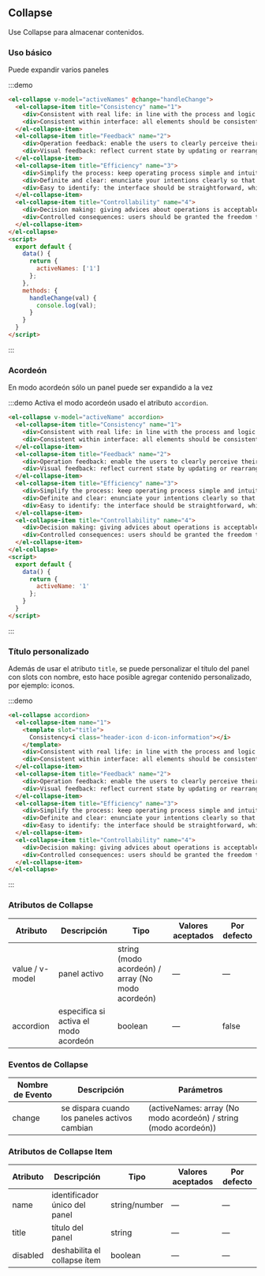 ## Collapse

Use Collapse para almacenar contenidos.

### Uso básico

Puede expandir varios paneles

:::demo
```html
<el-collapse v-model="activeNames" @change="handleChange">
  <el-collapse-item title="Consistency" name="1">
    <div>Consistent with real life: in line with the process and logic of real life, and comply with languages and habits that the users are used to;</div>
    <div>Consistent within interface: all elements should be consistent, such as: design style, icons and texts, position of elements, etc.</div>
  </el-collapse-item>
  <el-collapse-item title="Feedback" name="2">
    <div>Operation feedback: enable the users to clearly perceive their operations by style updates and interactive effects;</div>
    <div>Visual feedback: reflect current state by updating or rearranging elements of the page.</div>
  </el-collapse-item>
  <el-collapse-item title="Efficiency" name="3">
    <div>Simplify the process: keep operating process simple and intuitive;</div>
    <div>Definite and clear: enunciate your intentions clearly so that the users can quickly understand and make decisions;</div>
    <div>Easy to identify: the interface should be straightforward, which helps the users to identify and frees them from memorizing and recalling.</div>
  </el-collapse-item>
  <el-collapse-item title="Controllability" name="4">
    <div>Decision making: giving advices about operations is acceptable, but do not make decisions for the users;</div>
    <div>Controlled consequences: users should be granted the freedom to operate, including canceling, aborting or terminating current operation.</div>
  </el-collapse-item>
</el-collapse>
<script>
  export default {
    data() {
      return {
        activeNames: ['1']
      };
    },
    methods: {
      handleChange(val) {
        console.log(val);
      }
    }
  }
</script>
```
:::

### Acordeón

En modo acordeón sólo un panel puede ser expandido a la vez

:::demo Activa el modo acordeón usado el atributo `accordion`.
```html
<el-collapse v-model="activeName" accordion>
  <el-collapse-item title="Consistency" name="1">
    <div>Consistent with real life: in line with the process and logic of real life, and comply with languages and habits that the users are used to;</div>
    <div>Consistent within interface: all elements should be consistent, such as: design style, icons and texts, position of elements, etc.</div>
  </el-collapse-item>
  <el-collapse-item title="Feedback" name="2">
    <div>Operation feedback: enable the users to clearly perceive their operations by style updates and interactive effects;</div>
    <div>Visual feedback: reflect current state by updating or rearranging elements of the page.</div>
  </el-collapse-item>
  <el-collapse-item title="Efficiency" name="3">
    <div>Simplify the process: keep operating process simple and intuitive;</div>
    <div>Definite and clear: enunciate your intentions clearly so that the users can quickly understand and make decisions;</div>
    <div>Easy to identify: the interface should be straightforward, which helps the users to identify and frees them from memorizing and recalling.</div>
  </el-collapse-item>
  <el-collapse-item title="Controllability" name="4">
    <div>Decision making: giving advices about operations is acceptable, but do not make decisions for the users;</div>
    <div>Controlled consequences: users should be granted the freedom to operate, including canceling, aborting or terminating current operation.</div>
  </el-collapse-item>
</el-collapse>
<script>
  export default {
    data() {
      return {
        activeName: '1'
      };
    }
  }
</script>
```
:::

### Título personalizado

Además de usar el atributo `title`, se puede personalizar el título del panel con slots con nombre, esto hace posible agregar contenido personalizado, por ejemplo: iconos.

:::demo
```html
<el-collapse accordion>
  <el-collapse-item name="1">
    <template slot="title">
      Consistency<i class="header-icon d-icon-information"></i>
    </template>
    <div>Consistent with real life: in line with the process and logic of real life, and comply with languages and habits that the users are used to;</div>
    <div>Consistent within interface: all elements should be consistent, such as: design style, icons and texts, position of elements, etc.</div>
  </el-collapse-item>
  <el-collapse-item title="Feedback" name="2">
    <div>Operation feedback: enable the users to clearly perceive their operations by style updates and interactive effects;</div>
    <div>Visual feedback: reflect current state by updating or rearranging elements of the page.</div>
  </el-collapse-item>
  <el-collapse-item title="Efficiency" name="3">
    <div>Simplify the process: keep operating process simple and intuitive;</div>
    <div>Definite and clear: enunciate your intentions clearly so that the users can quickly understand and make decisions;</div>
    <div>Easy to identify: the interface should be straightforward, which helps the users to identify and frees them from memorizing and recalling.</div>
  </el-collapse-item>
  <el-collapse-item title="Controllability" name="4">
    <div>Decision making: giving advices about operations is acceptable, but do not make decisions for the users;</div>
    <div>Controlled consequences: users should be granted the freedom to operate, including canceling, aborting or terminating current operation.</div>
  </el-collapse-item>
</el-collapse>
```
:::

### Atributos de Collapse
| Atributo  | Descripción                           | Tipo                                     | Valores aceptados | Por defecto |
| --------- | ------------------------------------- | ---------------------------------------- | ----------------- | ----------- |
| value / v-model     | panel activo                          | string (modo acordeón) / array (No modo acordeón) | —                 | —           |
| accordion | especifica si activa el modo acordeón | boolean                                  | —                 | false       |

### Eventos de Collapse
| Nombre de Evento | Descripción                                   | Parámetros                                                   |
| ---------------- | --------------------------------------------- | ------------------------------------------------------------ |
| change           | se dispara cuando los paneles activos cambian | (activeNames: array (No modo acordeón) / string (modo acordeón)) |


### Atributos de Collapse Item
| Atributo | Descripción                   | Tipo          | Valores aceptados | Por defecto |
| -------- | ----------------------------- | ------------- | ----------------- | ----------- |
| name     | identificador único del panel | string/number | —                 | —           |
| title    | título del panel              | string        | —                 | —           |
| disabled | deshabilita el collapse ítem  | boolean       | —                 | —           |


